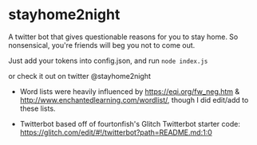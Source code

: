 # stayhome2night
A twitter bot that gives questionable reasons for you to stay home. So nonsensical, you're friends will beg you not to come out.

Just add your tokens into config.json, and run
`node index.js`

or check it out on twitter @stayhome2night

* Word lists were heavily influenced by https://eqi.org/fw_neg.htm & http://www.enchantedlearning.com/wordlist/, though I did edit/add to these lists.

* Twitterbot based off of fourtonfish's Glitch Twitterbot starter code: https://glitch.com/edit/#!/twitterbot?path=README.md:1:0
